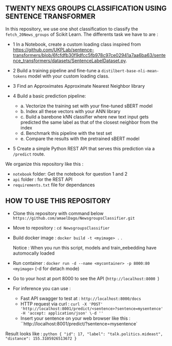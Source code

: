 ## TWENTY NEXS GROUPS CLASSIFICATION USING SENTENCE TRANSFORMER


In this repository, we use one shot classification to classify the ```fetch_20News_groups``` of Scikit Learn.
The differents task we have to are : 
 - 1 In a Notebook, create a custom loading class inspired from https://github.com/UKPLab/sentence-transformers/blob/6fcfdfb30f9dfcc5fb978c97ce02941a7aa6ba63/sentence_transformers/datasets/SentenceLabelDataset.py.

 - 2 Build a training pipeline and fine-tune a ```distilbert-base-nli-mean-tokens``` model with your custom loading class.

 - 3 Find an Approximates Approximate Nearest Neighbor library

 - 4 Build a basic prediction pipeline:
    - a. Vectorize the training set with your fine-tuned sBERT model
    - b. Index all these vectors with your ANN library
    - c. Build a barebone kNN classifier where new text input gets predicted the same label as that of the closest neighbor from the index
    - d. Benchmark this pipeline with the test set
    - e. Compare the results with the pretrained sBERT model

 - 5 Create a simple Python REST API that serves this prediction via a ```/predict``` route.


 We organize this repository like this : 

 - ```notebook``` folder: Get the notebook for question 1 and 2
 - ```api``` folder : for the REST API
 - ```requirements.txt``` file for dependances


 ## HOW TO USE THIS REPOSITORY

  - Clone this repository with command below ```https://github.com/amaelDago/NewsgroupsClassifier.git```
  - Move to repository : ```cd NewsgroupsClassifier```
  - Build docker image : ```docker build -t <myimage> .``` . 
  
    Notice : When you run this script, models and train_eebedding have automocally loaded

  - Run container : ```docker run -d --name <mycontainer> -p 8000:80 <myimage>``` (-d for detach mode)
  - Go to your host at port 8000 to see the API (```http://localhost:8000 ```) 
  - For inference you can use : 
      - Fast API swagger to test at :  ```http://localhost:8000/docs```
      - HTTP request via curl : ```curl -X 'POST' 'http://localhost:8001/predict/<sentence>?sentence=mysentence' -H 'accept: application/json' \-d ''```
      - Insert your sentence on your web browser like this : ``http://localhost:8001/predict/<sentence>?sentence=mysentence`

   Result looks like : 
      ```python
         {
      "id": 17,
      "label": "talk.politics.mideast",
      "distance": 155.3105926513672
      }
      ```

   